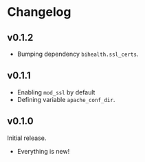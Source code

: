 # Changelog

## v0.1.2

- Bumping dependency `bihealth.ssl_certs`.

## v0.1.1

- Enabling `mod_ssl` by default
- Defining variable `apache_conf_dir`.

## v0.1.0

Initial release.

- Everything is new!
